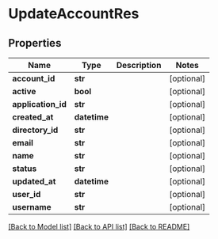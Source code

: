 # UpdateAccountRes

## Properties
Name | Type | Description | Notes
------------ | ------------- | ------------- | -------------
**account_id** | **str** |  | [optional] 
**active** | **bool** |  | [optional] 
**application_id** | **str** |  | [optional] 
**created_at** | **datetime** |  | [optional] 
**directory_id** | **str** |  | [optional] 
**email** | **str** |  | [optional] 
**name** | **str** |  | [optional] 
**status** | **str** |  | [optional] 
**updated_at** | **datetime** |  | [optional] 
**user_id** | **str** |  | [optional] 
**username** | **str** |  | [optional] 

[[Back to Model list]](../README.md#documentation-for-models) [[Back to API list]](../README.md#documentation-for-api-endpoints) [[Back to README]](../README.md)

